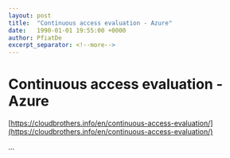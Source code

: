 ```yaml
---
layout: post
title:  "Continuous access evaluation - Azure"
date:   1990-01-01 19:55:00 +0000
author: PfiatDe
excerpt_separator: <!--more-->
---
```


# Continuous access evaluation - Azure
[https://cloudbrothers.info/en/continuous-access-evaluation/](https://cloudbrothers.info/en/continuous-access-evaluation/)

...
<!--more-->

